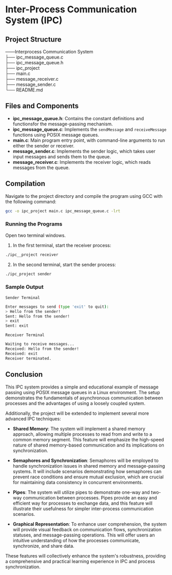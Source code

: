 # Inter-Process Communication System (IPC)

## Project Structure
 ───Interprocess Communication System  
    ├── ipc_message_queue.c  
    ├── ipc_message_queue.h  
    ├── ipc_project  
    ├── main.c  
    ├── message_receiver.c  
    ├── message_sender.c  
    └── README.md  
## Files and Components

- **ipc_message_queue.h**: Contains the constant definitions and functionsfor the message-passing mechanism.
- **ipc_message_queue.c**: Implements the `sendMessage` and `receiveMessage` functions using POSIX message queues.
- **main.c**: Main program entry point, with command-line arguments to run either the sender or receiver.
- **message_sender.c**: Implements the sender logic, which takes user input messages and sends them to the queue.
- **message_receiver.c**: Implements the receiver logic, which reads messages from the queue.

## Compilation
Navigate to the project directory and compile the program using GCC with the following command:
```bash
gcc -o ipc_project main.c ipc_message_queue.c -lrt
```
### Running the Programs
Open two terminal windows.
1. In the first terminal, start the receiver process:
```bash
./ipc__project receiver
```
2. In the second terminal, start the sender process:
```bash
./ipc_project sender
```
### Sample Output
`Sender Terminal`
```bash
Enter messages to send (type 'exit' to quit):
> Hello from the sender!
Sent: Hello from the sender!
> exit
Sent: exit
```
`Receiver Terminal`
```bash
Waiting to receive messages...
Received: Hello from the sender!
Received: exit
Receiver terminated.
```

## Conclusion

This IPC system provides a simple and educational example of message passing using POSIX message queues in a Linux environment. The setup demonstrates the fundamentals of asynchronous communication between processes and the advantages of using a loosely coupled system.

Additionally, the project will be extended to implement several more advanced IPC techniques:

- **Shared Memory**: The system will implement a shared memory approach, allowing multiple processes to read from and write to a common memory segment. This feature will emphasize the high-speed nature of shared memory-based communication and its implications on synchronization.
  
- **Semaphores and Synchronization**: Semaphores will be employed to handle synchronization issues in shared memory and message-passing systems. It will include scenarios demonstrating how semaphores can prevent race conditions and ensure mutual exclusion, which are crucial for maintaining data consistency in concurrent environments.
  
- **Pipes**: The system will utilize pipes to demonstrate one-way and two-way communication between processes. Pipes provide an easy and efficient way for processes to exchange data, and this feature will illustrate their usefulness for simpler inter-process communication scenarios.
  
- **Graphical Representation**: To enhance user comprehension, the system will provide visual feedback on communication flows, synchronization statuses, and message-passing operations. This will offer users an intuitive understanding of how the processes communicate, synchronize, and share data.

These features will collectively enhance the system's robustness, providing a comprehensive and practical learning experience in IPC and process synchronization.
